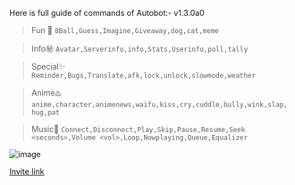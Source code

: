 
Here is full guide of commands of Autobot:-
v1.3.0a0

> Fun 🎁
`8Ball,Guess,Imagine,Giveaway,dog,cat,meme`

> Info㊙️
`Avatar,Serverinfo,info,Stats,Userinfo,poll,tally`

> Special✨
`Reminder,Bugs,Translate,afk,lock,unlock,slowmode,weather`

> Anime♨️
`anime,character,animenews,waifu,kiss,cry,cuddle,bully,wink,slap,hug,pat`

> Music🎵
`Connect,Disconnect,Play,Skip,Pause,Resume,Seek <seconds>,Volume <vol>,Loop,Nowplaying,Queue,Equalizer`


![image](https://user-images.githubusercontent.com/72195951/154223056-998bdda9-824f-4b51-8047-73a11d3cfdab.png)








[Invite link](https://discord.com/api/oauth2/authorize?client_id=858965828716331019&permissions=8&scope=bot%20applications.commands)

